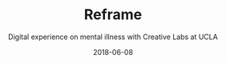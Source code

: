 ---
title: 'Reframe'
subtitle: 'Digital experience on mental illness with Creative Labs at UCLA'
date: 2018-06-08
img: './reframe.png'
role: 'Developer'
stack: React, JavaScript, Redux
---